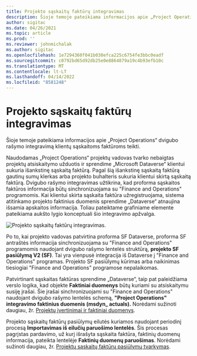 ```yaml
---
title: Projekto sąskaitų faktūrų integravimas
description: Šioje temoje pateikiama informacijos apie „Project Operations“ dvigubo rašymo integravimą klientų sąskaitoms faktūroms teikti.
author: sigitac
ms.date: 04/26/2021
ms.topic: article
ms.prod: ''
ms.reviewer: johnmichalak
ms.author: sigitac
ms.openlocfilehash: 1e7294360f041b030efca225c6754fe3bbc0eadf
ms.sourcegitcommit: c0792bd65d92db25e0e8864879a19c4b93efb10c
ms.translationtype: MT
ms.contentlocale: lt-LT
ms.lasthandoff: 04/14/2022
ms.locfileid: "8581248"
---
```

# <a name="project-invoice-integration"></a>Projekto sąskaitų faktūrų integravimas

Šioje temoje pateikiama informacijos apie „Project Operations“ dvigubo rašymo integravimą klientų sąskaitoms faktūroms teikti.

Naudodamas „Project Operations“ projektų vadovas tvarko nebaigtas projektų atsiskaitymo užduotis ir sprendime „Microsoft Dataverse“ klientui sukuria išankstinę sąskaitą faktūrą. Pagal šią išankstinę sąskaitą faktūrą gautinų sumų klerkas arba projekto buhalteris sukuria klientui skirtą sąskaitą faktūrą. Dvigubo rašymo integravimas užtikrina, kad proforma sąskaitos faktūros informacija būtų sinchronizuojama su "Finance and Operations" programomis. Kai klientui skirta sąskaita faktūra užregistruojama, sistema atitinkamo projekto faktinius duomenis sprendime „Dataverse“ atnaujina išsamia apskaitos informacija. Toliau pateiktame grafiniame elemente pateikiama aukšto lygio konceptuali šio integravimo apžvalga.

   ![Projekto sąskaitų faktūrų integravimas.](./media/DW5Invoicing.png)

Po to, kai projekto vadovas patvirtina proforma SF Dataverse, proforma SF antraštės informacija sinchronizuojama su "Finance and Operations" programomis naudojant dvigubo rašymo lentelės struktūrą, **projekto SF pasiūlymą V2 (SF)**. Tai yra vienpusė integracija iš Dataverse į "Finance and Operations" programas. Projekto SF pasiūlymų kūrimas arba naikinimas tiesiogiai "Finance and Operations" programose nepalaikomas.

Patvirtinant sąskaitas faktūras sprendime „Dataverse“, taip pat paleidžiama verslo logika, kad objekte **Faktiniai duomenys** būtų kuriami su atsiskaitymu susiję įrašai. Šie įrašai sinchronizuojami su "Finance and Operations" naudojant dvigubo rašymo lentelės schemą, **"Project Operations" integravimo faktinius duomenis (msdyn\_ actuals).** Norėdami sužinoti daugiau, žr. [Projektų įvertinimai ir faktiniai duomenys](resource-dual-write-estimates-actuals.md). 

Projekto sąskaitų faktūrų pasiūlymų eilutės kuriamos naudojant periodinį procesą **Importavimas iš eilučių paruošimo lentelės**. Šis procesas pagrįstas pardavimo, už kurį išrašyta sąskaita faktūra, faktinių duomenų informacija, pateikta lentelėje **Faktinių duomenų paruošimas**. Norėdami sužinoti daugiau, žr. [Projektų sąskaitų faktūrų pasiūlymų tvarkymas](../invoicing/format-update-project-invoice-proposals.md#create-project-invoice-proposals). 
